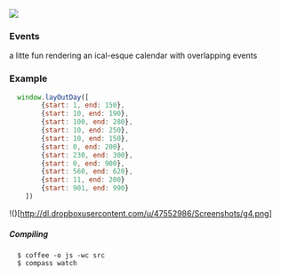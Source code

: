 ![](https://travis-ci.org/samccone/events.png?branch=master)

### Events

a litte fun rendering an ical-esque calendar with overlapping events


### Example
```javascript
  window.layOutDay([
        {start: 1, end: 150},
        {start: 10, end: 190},
        {start: 100, end: 280},
        {start: 10, end: 250},
        {start: 10, end: 150},
        {start: 0, end: 200},
        {start: 230, end: 300},
        {start: 0, end: 900},
        {start: 560, end: 620},
        {start: 11, end: 200}
        {start: 901, end: 990}
    ])
```

!()[http://dl.dropboxusercontent.com/u/47552986/Screenshots/g4.png]

##### Compiling
```
  $ coffee -o js -wc src
  $ compass watch
```
